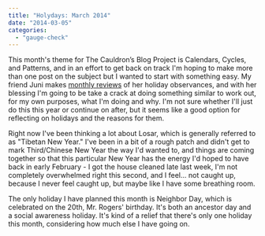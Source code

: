 ```yaml
---
title: "Holydays: March 2014"
date: "2014-03-05"
categories: 
  - "gauge-check"
---
```


This month's theme for The Cauldron’s Blog Project is Calendars, Cycles, and Patterns, and in an effort to get back on track I'm hoping to make more than one post on the subject but I wanted to start with something easy. My friend Juni makes [monthly reviews](http://mist.thelittleseawitch.net/?p=1805) of her holiday observances, and with her blessing I'm going to be take a crack at doing something similar to work out, for my own purposes, what I'm doing and why. I'm not sure whether I'll just do this this year or continue on after, but it seems like a good option for reflecting on holidays and the reasons for them.

Right now I've been thinking a lot about Losar, which is generally referred to as "Tibetan New Year." I've been in a bit of a rough patch and didn't get to mark Third/Chinese New Year the way I'd wanted to, and things are coming together so that this particular New Year has the energy I'd hoped to have back in early February - I got the house cleaned late last week, I'm not completely overwhelmed right this second, and I feel... not caught up, because I never feel caught up, but maybe like I have some breathing room.

The only holiday I have planned this month is Neighbor Day, which is celebrated on the 20th, Mr. Rogers' birthday. It's both an ancestor day and a social awareness holiday. It's kind of a relief that there's only one holiday this month, considering how much else I have going on.
